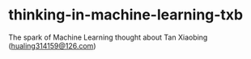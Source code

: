 # thinking-in-machine-learning-txb
The spark of Machine Learning thought about Tan Xiaobing (hualing314159@126.com)
